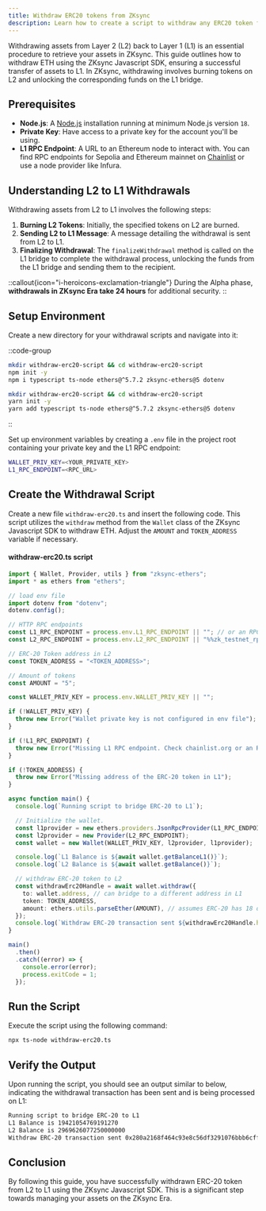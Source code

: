 ```yaml
---
title: Withdraw ERC20 tokens from ZKsync
description: Learn how to create a script to withdraw any ERC20 token from ZKsync to Ethereum.
---
```


Withdrawing assets from Layer 2 (L2) back to Layer 1 (L1) is an essential procedure to retrieve your assets in ZKsync.
This guide outlines how to withdraw ETH using the ZKsync Javascript SDK, ensuring a successful transfer of assets to L1.
In ZKsync, withdrawing involves burning tokens on L2 and unlocking the corresponding funds on the L1 bridge.

## Prerequisites

- **Node.js**: A [Node.js](https://nodejs.org/en/download) installation running at minimum Node.js version `18`.
- **Private Key**: Have access to a private key for the account you'll be using.
- **L1 RPC Endpoint**: A URL to an Ethereum node to interact with.
  You can find RPC endpoints for Sepolia and Ethereum mainnet on [Chainlist](https://chainlist.org/) or use a node provider like Infura.

## Understanding L2 to L1 Withdrawals

Withdrawing assets from L2 to L1 involves the following steps:

1. **Burning L2 Tokens**: Initially, the specified tokens on L2 are burned.
1. **Sending L2 to L1 Message**: A message detailing the withdrawal is sent from L2 to L1.
1. **Finalizing Withdrawal**: The `finalizeWithdrawal` method is called on the L1 bridge to complete the withdrawal process,
  unlocking the funds from the L1 bridge and sending them to the recipient.

::callout{icon="i-heroicons-exclamation-triangle"}
During the Alpha phase, **withdrawals in ZKsync Era take 24 hours** for additional security.
::

## Setup Environment

Create a new directory for your withdrawal scripts and navigate into it:

::code-group

```bash [npm]
mkdir withdraw-erc20-script && cd withdraw-erc20-script
npm init -y
npm i typescript ts-node ethers@^5.7.2 zksync-ethers@5 dotenv
```

```bash [yarn]
mkdir withdraw-erc20-script && cd withdraw-erc20-script
yarn init -y
yarn add typescript ts-node ethers@^5.7.2 zksync-ethers@5 dotenv
```

::

Set up environment variables by creating a `.env` file in the project root containing your private key and the L1 RPC endpoint:

```bash
WALLET_PRIV_KEY=<YOUR_PRIVATE_KEY>
L1_RPC_ENDPOINT=<RPC_URL>
```

## Create the Withdrawal Script

Create a new file `withdraw-erc20.ts` and insert the following code.
This script utilizes the `withdraw` method from the `Wallet` class of the ZKsync Javascript SDK to withdraw ETH.
Adjust the `AMOUNT` and `TOKEN_ADDRESS` variable if necessary.

#### withdraw-erc20.ts script

```typescript
import { Wallet, Provider, utils } from "zksync-ethers";
import * as ethers from "ethers";

// load env file
import dotenv from "dotenv";
dotenv.config();

// HTTP RPC endpoints
const L1_RPC_ENDPOINT = process.env.L1_RPC_ENDPOINT || ""; // or an RPC endpoint from Infura/Chainstack/QuickNode/etc.
const L2_RPC_ENDPOINT = process.env.L2_RPC_ENDPOINT || "%%zk_testnet_rpc_url%%"; // or the ZKsync Era mainnet

// ERC-20 Token address in L2
const TOKEN_ADDRESS = "<TOKEN_ADDRESS>";

// Amount of tokens
const AMOUNT = "5";

const WALLET_PRIV_KEY = process.env.WALLET_PRIV_KEY || "";

if (!WALLET_PRIV_KEY) {
  throw new Error("Wallet private key is not configured in env file");
}

if (!L1_RPC_ENDPOINT) {
  throw new Error("Missing L1 RPC endpoint. Check chainlist.org or an RPC node provider");
}

if (!TOKEN_ADDRESS) {
  throw new Error("Missing address of the ERC-20 token in L1");
}

async function main() {
  console.log(`Running script to bridge ERC-20 to L1`);

  // Initialize the wallet.
  const l1provider = new ethers.providers.JsonRpcProvider(L1_RPC_ENDPOINT);
  const l2provider = new Provider(L2_RPC_ENDPOINT);
  const wallet = new Wallet(WALLET_PRIV_KEY, l2provider, l1provider);

  console.log(`L1 Balance is ${await wallet.getBalanceL1()}`);
  console.log(`L2 Balance is ${await wallet.getBalance()}`);

  // withdraw ERC-20 token to L2
  const withdrawErc20Handle = await wallet.withdraw({
    to: wallet.address, // can bridge to a different address in L1
    token: TOKEN_ADDRESS,
    amount: ethers.utils.parseEther(AMOUNT), // assumes ERC-20 has 18 decimals
  });
  console.log(`Withdraw ERC-20 transaction sent ${withdrawErc20Handle.hash}`);
}

main()
  .then()
  .catch((error) => {
    console.error(error);
    process.exitCode = 1;
  });
```

## Run the Script

Execute the script using the following command:

```sh
npx ts-node withdraw-erc20.ts
```

## Verify the Output

Upon running the script, you should see an output similar to below, indicating the withdrawal transaction has been sent and is being processed on L1:

```txt
Running script to bridge ERC-20 to L1
L1 Balance is 19421054769191270
L2 Balance is 2969626077250000000
Withdraw ERC-20 transaction sent 0x280a2168f464c93e8c56df3291076bbb6cff78ebdc30fdaad22bc275d56aa3ed
```

## Conclusion

By following this guide, you have successfully withdrawn ERC-20 token from L2 to L1 using the ZKsync Javascript SDK.
This is a significant step towards managing your assets on the ZKsync Era.
